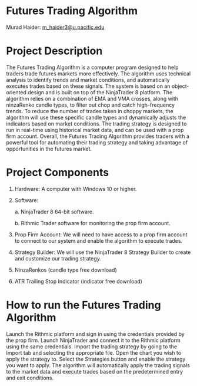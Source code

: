 # Futures Trading Algorithm 
Murad Haider: m_haider3@u.pacific.edu

# Project Description
The Futures Trading Algorithm is a computer program designed to help traders trade futures markets more effectively. The algorithm uses technical analysis to identify trends and market conditions, and automatically executes trades based on these signals. The system is based on an object-oriented design and is built on top of the NinjaTrader 8 platform.
The algorithm relies on a combination of EMA and VMA crosses, along with ninzaRenko candle types, to filter out chop and catch high-frequency trends. To reduce the number of trades taken in choppy markets, the algorithm will use these specific candle types and dynamically adjusts the indicators based on market conditions. The trading strategy is designed to run in real-time using historical market data, and can be used with a prop firm account.
Overall, the Futures Trading Algorithm provides traders with a powerful tool for automating their trading strategy and taking advantage of opportunities in the futures market.
# Project Components
1. Hardware: A computer with Windows 10 or higher.
2. Software: 

    a. NinjaTrader 8 64-bit software.

    b. Rithmic Trader software for monitoring the prop firm account.


3. Prop Firm Account: We will need to have access to a prop firm account to connect to our   system and enable the algorithm to execute trades.
4. Strategy Builder: We will use the NinjaTrader 8 Strategy Builder to create and customize our trading strategy.
5. NinzaRenkos (candle type free download)
6. ATR Trailing Stop Indicator (indicator free download)
# How to run the Futures Trading Algorithm
Launch the Rithmic platform and sign in using the credentials provided by the prop firm.
Launch NinjaTrader and connect it to the Rithmic platform using the same credentials.
Import the trading strategy by going to the Import tab and selecting the appropriate file.
Open the chart you wish to apply the strategy to.
Select the Strategies button and enable the strategy you want to apply.
The algorithm will automatically apply the trading signals to the market data and execute trades based on the predetermined entry and exit conditions.

